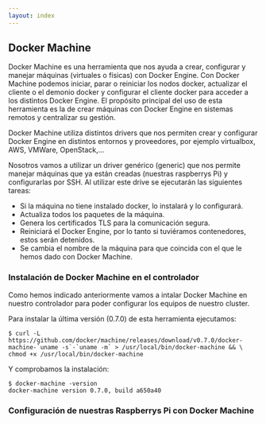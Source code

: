 ```yaml
---
layout: index
---
```


## Docker Machine

Docker Machine es una herramienta que nos ayuda a crear, configurar y manejar máquinas (virtuales o físicas) con Docker Engine. Con Docker Machine podemos iniciar, parar o reiniciar los nodos docker, actualizar el cliente o el demonio docker y configurar el cliente docker para acceder a los distintos Docker Engine. El propósito principal del uso de esta herramienta es la de crear máquinas con Docker Engine en sistemas remotos y centralizar su gestión.

Docker Machine utiliza distintos drivers que nos permiten crear y configurar Docker Engine en distintos entornos y proveedores, por ejemplo virtualbox, AWS, VMWare, OpenStack,... 

Nosotros vamos a utilizar un driver genérico (generic) que nos permite manejar máquinas que ya están creadas (nuestras raspberrys Pi) y configurarlas por SSH. Al utilizar este drive se ejecutarán las siguientes tareas:

* Si la máquina no tiene instalado docker, lo instalará y lo configurará.
* Actualiza todos los paquetes de la máquina.
* Genera los certificados TLS para la comunicación segura.
* Reiniciará el Docker Engine, por lo tanto si tuviéramos contenedores, estos serán detenidos.
* Se cambia el nombre de la máquina para que coincida con el que le hemos dado con Docker Machine.

### Instalación de Docker Machine en el controlador

Como hemos indicado anteriormente vamos a intalar Docker Machine en nuestro controlador para poder configurar los equipos de nuestro cluster. 

Para instalar la última versión (0.7.0) de esta herramienta ejecutamos:

    $ curl -L https://github.com/docker/machine/releases/download/v0.7.0/docker-machine-`uname -s`-`uname -m` > /usr/local/bin/docker-machine && \
    chmod +x /usr/local/bin/docker-machine

Y comprobamos la instalación:

    $ docker-machine -version
    docker-machine version 0.7.0, build a650a40

### Configuración de nuestras Raspberrys Pi con Docker Machine



